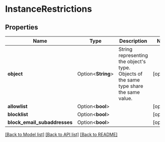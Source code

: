 # InstanceRestrictions

## Properties

Name | Type | Description | Notes
------------ | ------------- | ------------- | -------------
**object** | Option<**String**> | String representing the object's type. Objects of the same type share the same value. | [optional]
**allowlist** | Option<**bool**> |  | [optional]
**blocklist** | Option<**bool**> |  | [optional]
**block_email_subaddresses** | Option<**bool**> |  | [optional]

[[Back to Model list]](../README.md#documentation-for-models) [[Back to API list]](../README.md#documentation-for-api-endpoints) [[Back to README]](../README.md)


